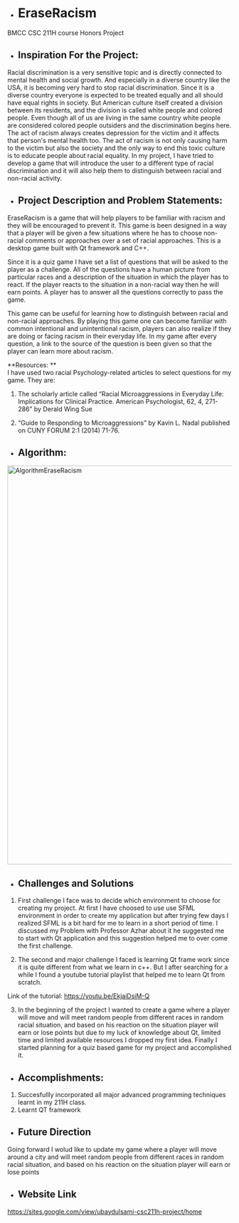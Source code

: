 - # EraseRacism
BMCC CSC 211H course Honors Project

- ## Inspiration For the Project:

Racial discrimination is a very sensitive topic and is directly connected to mental health and social growth. And especially in a diverse country like the USA, it is becoming very hard to stop racial discrimination. Since it is a diverse country everyone is expected to be treated equally and all should have equal rights in society. But American culture itself created a division between its residents, and the division is called white people and colored people. Even though all of us are living in the same country white people are considered colored people outsiders and the discrimination begins here. The act of racism always creates depression for the victim and it affects that person's mental health too. The act of racism is not only causing harm to the victim but also the society and the only way to end this toxic culture is to educate people about racial equality. In my project, I have tried to develop a game that will introduce the user to a different type of racial discrimination and it will also help them to distinguish between racial and non-racial activity.


- ## Project Description and Problem Statements:

EraseRacism is a game that will help players to be familiar with racism and they will be encouraged to prevent it. This game is been designed in a way that a player will be given a few situations where he has to choose non-racial comments or approaches over a set of racial approaches. This is a desktop game built with Qt framework and C++.

Since it is a quiz game I have set a list of questions that will be asked to the player as a challenge. All of the questions have a human picture from particular races and a description of the situation in which the player has to react. If the player reacts to the situation in a non-racial way then he will earn points. A player has to answer all the questions correctly to pass the game. 

This game can be useful for learning how to distinguish between racial and non-racial approaches. By playing this game one can become familiar with common intentional and unintentional racism, players can also realize if they are doing or facing racism in their everyday life. In my game after every question, a link to the source of the question is been given so that the player can learn more about racism.

**Resources: **  
I have used two racial Psychology-related articles to select questions for my game. They are:
1) The scholarly article called “Racial Microaggressions in Everyday Life: Implications for Clinical Practice. American Psychologist, 62, 4, 271-286” by Derald Wing Sue 

2) “Guide to Responding to Microaggressions” by Kavin L. Nadal published on CUNY FORUM 2:1 (2014) 71-76. 


- ## Algorithm:

<img width="897" alt="AlgorithmEraseRacism" src="https://user-images.githubusercontent.com/64384070/146633816-cf56fd6b-aec4-493e-a3af-3a642180428f.png">


- ## Challenges and Solutions

1) First challenge I face was to decide which environment to choose for creating my project. At first I have choosed to use use SFML environment in order to create my application but after trying few days I realized SFML is a bit hard for me to learn in a short period of time. I discussed my Problem with Professor Azhar about it he suggested me to start with Qt application and this suggestion helped me to over come the first challenge.

2) The second and major challenge I faced is learning Qt frame work since it is quite different from what we learn in c++. But I after searching for a while I found a youtube tutorial playlist that helped me to learn Qt from scratch. 

Link of the tutorial: https://youtu.be/EkjaiDsiM-Q 

3) In the beginning of the project I wanted to create a game where a player will move and will meet random people from different races in random racial situation, and based on his reaction on the situation player will earn or lose points but due to my luck of knowledge about Qt, limited time and limited available resources I dropped my first idea. Finally I started planning for a quiz based game for my project and accomplished it.

- ## Accomplishments:

1. Succesfullly incorporated all major advanced programming techniques learnt in my 211H class.
2. Learnt QT framework

- ## Future Direction

Going forward I wolud like to update my game where a player will move around a city and will meet random people from different races in random racial situation, and based on his reaction on the situation player will earn or lose points

- ## Website Link
https://sites.google.com/view/ubaydulsami-csc211h-project/home
